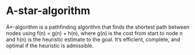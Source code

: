 # A-star-algorithm
A*-algorithm is a pathfinding algorithm that finds the shortest path between nodes using f(n) = g(n) + h(n), where g(n) is the cost from start to node n and h(n) is the heuristic estimate to the goal. It’s efficient, complete, and optimal if the heuristic is admissible.
